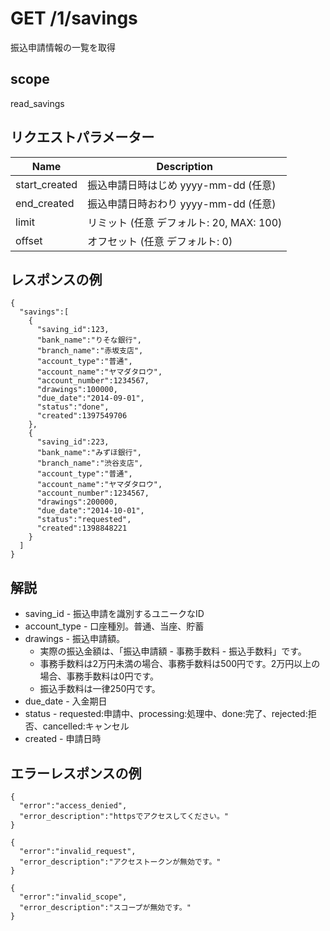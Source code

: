 # GET /1/savings

振込申請情報の一覧を取得

## scope

read_savings

## リクエストパラメーター

| Name          | Description                              |
|---------------|------------------------------------------|
| start_created | 振込申請日時はじめ yyyy-mm-dd (任意)     |
| end_created   | 振込申請日時おわり yyyy-mm-dd (任意)     |
| limit         | リミット (任意 デフォルト: 20, MAX: 100) |
| offset        | オフセット (任意 デフォルト: 0)          |

## レスポンスの例
```
{
  "savings":[
    {
      "saving_id":123,
      "bank_name":"りそな銀行",
      "branch_name":"赤坂支店",
      "account_type":"普通",
      "account_name":"ヤマダタロウ",
      "account_number":1234567,
      "drawings":100000,
      "due_date":"2014-09-01",
      "status":"done",
      "created":1397549706
    },
    {
      "saving_id":223,
      "bank_name":"みずほ銀行",
      "branch_name":"渋谷支店",
      "account_type":"普通",
      "account_name":"ヤマダタロウ",
      "account_number":1234567,
      "drawings":200000,
      "due_date":"2014-10-01",
      "status":"requested",
      "created":1398848221
    }
  ]
}
```

## 解説

* saving_id - 振込申請を識別するユニークなID
* account_type - 口座種別。普通、当座、貯蓄
* drawings - 振込申請額。
  * 実際の振込金額は、「振込申請額 - 事務手数料 - 振込手数料」です。
  * 事務手数料は2万円未満の場合、事務手数料は500円です。2万円以上の場合、事務手数料は0円です。
  * 振込手数料は一律250円です。
* due_date - 入金期日
* status - requested:申請中、processing:処理中、done:完了、rejected:拒否、cancelled:キャンセル
* created - 申請日時

## エラーレスポンスの例

```
{
  "error":"access_denied",
  "error_description":"httpsでアクセスしてください。"
}
```
```
{
  "error":"invalid_request",
  "error_description":"アクセストークンが無効です。"
}
```
```
{
  "error":"invalid_scope",
  "error_description":"スコープが無効です。"
}
```